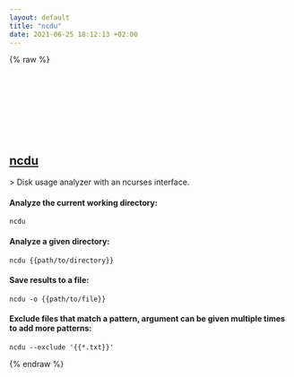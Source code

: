 ```yaml
---
layout: default
title: "ncdu"
date: 2021-06-25 18:12:13 +02:00
---
```

{% raw %}
<h2 id="ncdu">
  <a href="/en/linux/ncdu.html">ncdu</a> <a href="#ncdu"><svg class="icon">
    <use href="/assets/images/unicode_sprite.svg#link" />
  </svg></a>
</h2>
> Disk usage analyzer with an ncurses interface.

#### Analyze the current working directory:
```shell
ncdu
```
#### Analyze a given directory:
```shell
ncdu {{path/to/directory}}
```
#### Save results to a file:
```shell
ncdu -o {{path/to/file}}
```
#### Exclude files that match a pattern, argument can be given multiple times to add more patterns:
```shell
ncdu --exclude '{{*.txt}}'
```
{% endraw %}